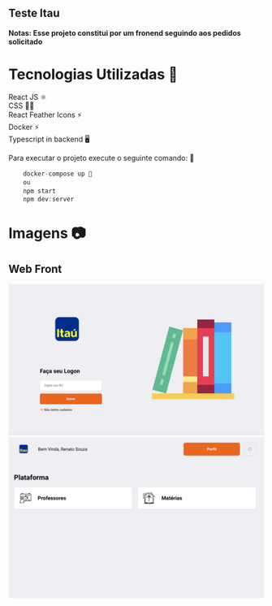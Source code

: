 ## Teste Itau 

**Notas: Esse projeto constitui por um fronend seguindo aos pedidos solicitado**


# Tecnologias Utilizadas 🚀
React JS ⚛️ <br />
CSS 💅🏻 <br />
React Feather Icons ⚡️ <br />
Docker ⚡️ <br />
Typescript in backend 🖥

Para executar o projeto execute o seguinte comando: 🚀 

```js
    docker-compose up 🥊
    ou
    npm start 
    npm dev:server
```

# Imagens 📷

<h2>Web Front</h1>
<p align="center">
  <img src="./frontend/src/assets/1.png" />
  <img src="./frontend/src/assets/2.png" />
</p>



